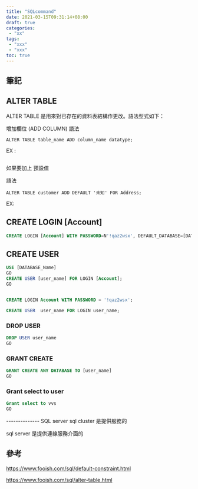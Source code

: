 ```yaml
---
title: "SQLcommand"
date: 2021-03-15T09:31:14+08:00
draft: true
categories:
 - "xx"
tags:
 - "xxx"
 - "xxx"
toc: true
---
```


## 筆記
<!-- 簡介 -->
<!--more-->




## ALTER TABLE   

ALTER TABLE 是用來對已存在的資料表結構作更改。語法型式如下：


增加欄位 (ADD COLUMN)
語法

```
ALTER TABLE table_name ADD column_name datatype;
```
EX :

```
```


如果要加上 預設值

語法
```
ALTER TABLE customer ADD DEFAULT '未知' FOR Address;

```
EX: 

## CREATE LOGIN [Account]

```sql
CREATE LOGIN [Account] WITH PASSWORD=N'!qaz2wsx', DEFAULT_DATABASE=[DATABASE_Name], DEFAULT_LANGUAGE=[Traditional Chinese], CHECK_EXPIRATION=OFF, CHECK_POLICY=OFF
```

## CREATE USER

```sql
USE [DATABASE_Name]
GO
CREATE USER [user_name] FOR LOGIN [Account];
GO


CREATE LOGIN Account WITH PASSWORD = '!qaz2wsx';  

CREATE USER  user_name FOR LOGIN user_name; 

```

### DROP USER 

```sql
DROP USER user_name
GO
```

### GRANT CREATE 

```sql
GRANT CREATE ANY DATABASE TO [user_name]
GO
```

### Grant select to user

```sql
Grant select to vvs
GO
```


-------------- SQL server 
sql cluster 是提供服務的

sql server 是提供連線服務介面的





## 參考

https://www.fooish.com/sql/default-constraint.html

https://www.fooish.com/sql/alter-table.html




